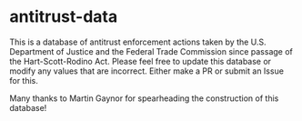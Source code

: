 # antitrust-data
This is a database of antitrust enforcement actions taken by the U.S. Department of Justice and the Federal Trade Commission since passage of the Hart-Scott-Rodino Act. Please feel free to update this database or modify any values that are incorrect. Either make a PR or submit an Issue for this.

Many thanks to Martin Gaynor for spearheading the construction of this database!
